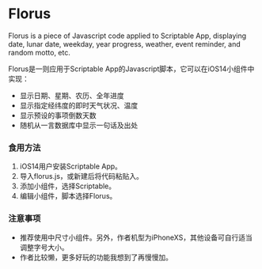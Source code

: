 # Florus

Florus is a piece of Javascript code applied to Scriptable App, displaying date, lunar date, weekday, year progress, weather, event reminder, and random motto, etc.

Florus是一则应用于Scriptable App的Javascript脚本，它可以在iOS14小组件中实现：

* 显示日期、星期、农历、全年进度
* 显示指定经纬度的即时天气状况、温度
* 显示预设的事项倒数天数
* 随机从一言数据库中显示一句话及出处

### 食用方法

1. iOS14用户安装Scriptable App。
2. 导入florus.js，或新建后将代码粘贴入。
3. 添加小组件，选择Scriptable。
4. 编辑小组件，脚本选择Florus。

### 注意事项

* 推荐使用中尺寸小组件。另外，作者机型为iPhoneXS，其他设备可自行适当调整字号大小。
* 作者比较懒，更多好玩的功能我想到了再慢慢加。
